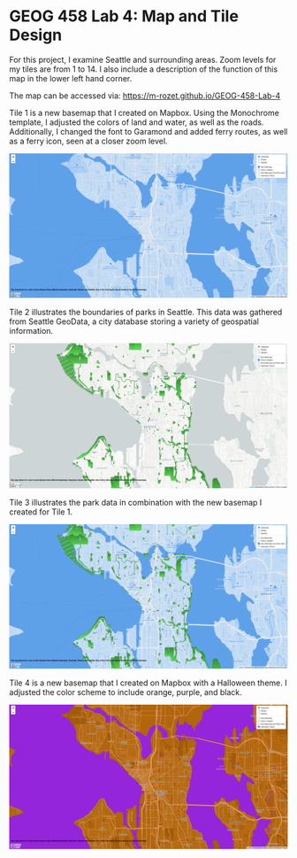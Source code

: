 # GEOG 458 Lab 4: Map and Tile Design

For this project, I examine Seattle and surrounding areas. Zoom levels for my tiles are from 1 to 14. I also include a description of the function of this map in the lower left hand corner.

The map can be accessed via: https://m-rozet.github.io/GEOG-458-Lab-4

Tile 1 is a new basemap that I created on Mapbox. Using the Monochrome template, I adjusted the colors of land and water, as well as the roads. Additionally, I changed the font to Garamond and added ferry routes, as well as a ferry icon, seen at a closer zoom level.

![Tile 1 - New Basemap](img/tile1.png)

Tile 2 illustrates the boundaries of parks in Seattle. This data was gathered from Seattle GeoData, a city database storing a variety of geospatial information.

![Tile 2 - Seattle Parks](img/tile2.png)

Tile 3 illustrates the park data in combination with the new basemap I created for Tile 1.

![Tile 3 - New Basemap and Seattle Parks](img/tile3.png)

Tile 4 is a new basemap that I created on Mapbox with a Halloween theme. I adjusted the color scheme to include orange, purple, and black.

![Tile 4 - Halloween Theme](img/tile4.png)
